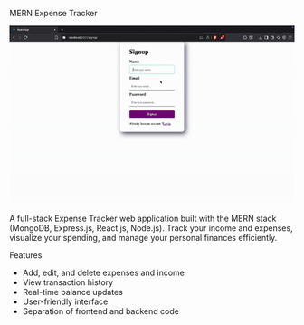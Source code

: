 MERN Expense Tracker

 ![Demo](/mern.gif)

A full-stack Expense Tracker web application built with the MERN stack (MongoDB, Express.js, React.js, Node.js). Track your income and expenses, visualize your spending, and manage your personal finances efficiently.

Features

* Add, edit, and delete expenses and income
* View transaction history
* Real-time balance updates
* User-friendly interface
* Separation of frontend and backend code 

